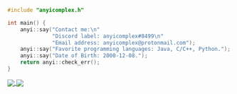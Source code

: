 ```cpp
#include "anyicomplex.h"

int main() {
    anyi::say("Contact me:\n"
              "Discord label: anyicomplex#8499\n"
              "Email address: anyicomplex@protonmail.com");
    anyi::say("Favorite programming languages: Java, C/C++, Python.");
    anyi::say("Date of Birth: 2000-12-08.");
    return anyi::check_err();
}
```

<a href="#">
  <img
    align="center"
    src="https://github-readme-stats.vercel.app/api?username=anyicomplex&show_icons=true&hide_border=true"
  />
</a>
  <a href="#">
  <img
    align="center"
    src="https://github-readme-stats.vercel.app/api/top-langs/?username=anyicomplex&layout=compact&langs_count=8&hide_border=true"
  />
</a>
